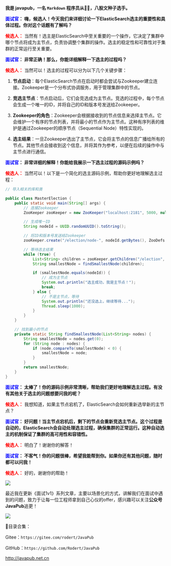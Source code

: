 
**我是 javapub，一名 `Markdown` 程序员从👨‍💻，八股文种子选手。**



**<font color=blue>面试官</font>： 嗨，候选人！今天我们来详细讨论一下ElasticSearch选主的重要性和具体过程。你对这个话题有了解吗？**

**<font color=red>候选人：</font>** 当然有！选主是ElasticSearch中至关重要的一个操作，它决定了集群中哪个节点将成为主节点，负责协调整个集群的操作。选主的稳定性和可靠性对于集群的正常运行至关重要。

**<font color=blue>面试官</font>： 非常正确！那么，你能详细解释一下选主的过程吗？**

**<font color=red>候选人：</font>** 当然可以！选主的过程可以分为以下几个关键步骤：

1. **节点启动**：每个ElasticSearch节点在启动时都会尝试与Zookeeper建立连接。Zookeeper是一个分布式协调服务，用于管理集群中的节点。

2. **竞选主节点**：节点启动后，它们会竞选成为主节点。竞选的过程中，每个节点会生成一个唯一的ID，并将自己的ID和版本号发送给Zookeeper。

3. **Zookeeper的角色**：Zookeeper会根据接收到的节点信息来选择主节点。它会维护一个有序的节点列表，并将最小的节点作为主节点。这种有序列表的维护是通过Zookeeper的顺序节点（Sequential Node）特性实现的。

4. **选主结果**：一旦Zookeeper选出了主节点，它会将主节点的信息广播给所有的节点。其他节点会接收到这个信息，并将其作为参考，以便在后续的操作中与主节点进行通信。

**<font color=blue>面试官</font>： 非常详细的解释！你能给我展示一下选主过程的源码示例吗？**

**<font color=red>候选人：</font>** 当然可以！以下是一个简化的选主源码示例，帮助你更好地理解选主过程：

```java
// 导入相关的库和类

public class MasterElection {
    public static void main(String[] args) {
        // 连接Zookeeper
        ZooKeeper zooKeeper = new ZooKeeper("localhost:2181", 5000, null);

        // 生成唯一ID
        String nodeId = UUID.randomUUID().toString();

        // 将ID和版本号发送给Zookeeper
        zooKeeper.create("/election/node-", nodeId.getBytes(), ZooDefs.Ids.OPEN_ACL_UNSAFE, CreateMode.EPHEMERAL_SEQUENTIAL);

        // 等待选主结果
        while (true) {
            List<String> children = zooKeeper.getChildren("/election", false);
            String smallestNode = findSmallestNode(children);

            if (smallestNode.equals(nodeId)) {
                // 成为主节点
                System.out.println("选主成功，我是主节点！");
                break;
            } else {
                // 不是主节点，等待
                System.out.println("还没选上，继续等待...");
                Thread.sleep(1000);
            }
        }
    }

    // 找到最小的节点
    private static String findSmallestNode(List<String> nodes) {
        String smallestNode = nodes.get(0);
        for (String node : nodes) {
            if (node.compareTo(smallestNode) < 0) {
                smallestNode = node;
            }
        }
        return smallestNode;
    }
}
```

**<font color=blue>面试官</font>： 太棒了！你的源码示例非常清晰，帮助我们更好地理解选主过程。有没有其他关于选主的问题想要问我的呢？**

**<font color=red>候选人：</font>** 我想知道，如果主节点宕机了，ElasticSearch会如何重新选举新的主节点？

**<font color=blue>面试官</font>： 好问题！当主节点宕机后，剩下的节点会重新竞选主节点。这个过程是自动的，ElasticSearch会自动处理选主过程，确保集群的正常运行。这种自动选主的机制保证了集群的高可用性和容错性。**

**<font color=red>候选人：</font>** 明白了！谢谢你的解答！

**<font color=blue>面试官</font>： 不客气！你的问题很棒，希望我能帮到你。如果你还有其他问题，随时都可以问我！**

**<font color=red>候选人：</font>** 好的，谢谢你的帮助！








![](https://ghproxy.com/https://raw.githubusercontent.com/Rodert/javapub_oss/main/other/49.jpg?raw=true)


最近我在更新《面试1v1》系列文章，主要以场景化的方式，讲解我们在面试中遇到的问题，致力于让每一位工程师拿到自己心仪的offer，感兴趣可以关注**公众号JavaPub**追更！


![](https://ghproxy.com/https://raw.githubusercontent.com/Rodert/javapub_oss/main/common/javapub-qr-code.png?raw=true)


🎁目录合集：

Gitee：`https://gitee.com/rodert/JavaPub`

GitHub：`https://github.com/Rodert/JavaPub`


<http://javapub.net.cn>
